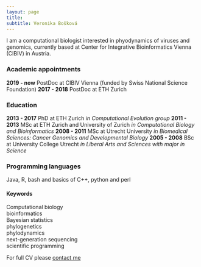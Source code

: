 ```yaml
---
layout: page
title: 
subtitle: Veronika Bošková
---
```


I am a computational biologist interested in phyodynamics of viruses and genomics, currently based at Center for Integrative Bioinformatics Vienna (CIBIV) in Austria.

### Academic appointments   
**2019 - now** PostDoc at CIBIV Vienna (funded by Swiss National Science Foundation)
**2017 - 2018** PostDoc at ETH Zurich

### Education  
**2013 - 2017** PhD at ETH Zurich _in Computational Evolution group_
**2011 - 2013** MSc at ETH Zurich and University of Zurich _in Computational Biology and Bioinformatics_
**2008 - 2011** MSc at Utrecht University _in Biomedical Sciences: Cancer Genomics and Developmental Biology_
**2005 - 2008** BSc at University College Utrecht _in Liberal Arts and Sciences with major in Science_

### Programming languages  
Java, R, bash and basics of C++, python and perl

#### Keywords  
Computational biology  
bioinformatics  
Bayesian statistics  
phylogenetics  
phylodynamics  
next-generation sequencing  
scientific programming  

For full CV please [contact me]("contact")
